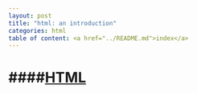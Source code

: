 ```yaml
---
layout: post
title: "html: an introduction"
categories: html
table of content: <a href="../README.md">index</a>
---
```


####[HTML](#html)
====
